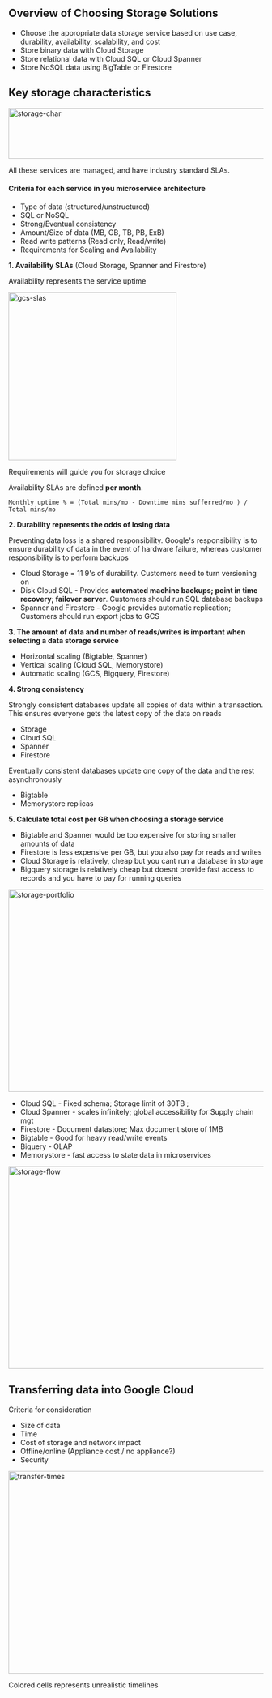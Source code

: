 ## Overview of Choosing Storage Solutions
- Choose the appropriate data storage service based on use case, durability, availability, scalability, and cost
- Store binary data with Cloud Storage
- Store relational data with Cloud SQL or Cloud Spanner
- Store NoSQL data using BigTable or Firestore

## Key storage characteristics
<img width="600" height="100" alt="storage-char" src="https://user-images.githubusercontent.com/40435982/128052494-e9398873-2fac-4e7d-afde-f412f12b6be9.PNG">

All these services are managed, and have industry standard SLAs.
#### Criteria for each service in you microservice architecture
- Type of data (structured/unstructured)
- SQL or NoSQL
- Strong/Eventual consistency
- Amount/Size of data (MB, GB, TB, PB, ExB)
- Read write patterns (Read only, Read/write)
- Requirements for Scaling and Availability

**1. Availability SLAs** (Cloud Storage, Spanner and Firestore)

Availability represents the service uptime

<img width="332" alt="gcs-slas" src="https://user-images.githubusercontent.com/40435982/128052777-89e7e1a3-a6ee-45a9-a026-d83b105a4277.PNG">

Requirements will guide you for storage choice

Availability SLAs are defined **per month**. 

```Monthly uptime % = (Total mins/mo - Downtime mins sufferred/mo ) / Total mins/mo```

**2. Durability represents the odds of losing data**

Preventing data loss is a shared responsibility. Google's responsibility is to ensure durability of data in the event of hardware failure, whereas customer responsibility is to perform backups

- Cloud Storage = 11 9's of durability. Customers need to turn versioning on
- Disk Cloud SQL - Provides **automated machine backups; point in time recovery; failover server**. Customers should run SQL database backups
- Spanner and Firestore - Google provides automatic replication; Customers should run export jobs to GCS

**3. The amount of data and number of reads/writes is important when selecting a data storage service**

- Horizontal scaling (Bigtable, Spanner)
- Vertical scaling (Cloud SQL, Memorystore)
- Automatic scaling (GCS, Bigquery, Firestore)

**4. Strong consistency**

Strongly consistent databases update all copies of data within a transaction. This ensures everyone gets the latest copy of the data on reads
- Storage
- Cloud SQL
- Spanner
- Firestore

Eventually consistent databases update one copy of the data and the rest asynchronously
- Bigtable
- Memorystore replicas

**5. Calculate total cost per GB when choosing a storage service**

- Bigtable and Spanner would be too expensive for storing smaller amounts of data
- Firestore is less expensive per GB, but you also pay for reads and writes
- Cloud Storage is relatively, cheap but you cant run a database in storage
- Bigquery storage is relatively cheap but doesnt provide fast access to records and you have to pay for running queries

<img width="800" height="400" alt="storage-portfolio" src="https://user-images.githubusercontent.com/40435982/128056356-812afabe-9f78-46da-8151-5ac67f701533.PNG">

- Cloud SQL - Fixed schema; Storage limit of 30TB ; 
- Cloud Spanner - scales infinitely; global accessibility for Supply chain mgt
- Firestore - Document datastore; Max document store of 1MB
- Bigtable - Good for heavy read/write events
- Biquery - OLAP
- Memorystore - fast access to state data in microservices

<img width="800" height="400" alt="storage-flow" src="https://user-images.githubusercontent.com/40435982/128057439-afb2a5a0-7be1-444f-a702-736946547160.PNG">

## Transferring data into Google Cloud

Criteria for consideration
- Size of data
- Time
- Cost of storage and network impact
- Offline/online (Appliance cost / no appliance?)
- Security

<img width="800" height="400" alt="transfer-times" src="https://user-images.githubusercontent.com/40435982/128058106-53901f1c-4056-489d-9135-19927dc44e47.PNG">

Colored cells represents unrealistic timelines

